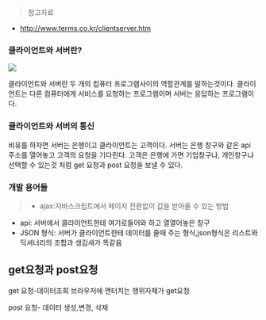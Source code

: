 > 참고자료 
- http://www.terms.co.kr/clientserver.htm

### 클라이언트와 서버란?
![](https://images.velog.io/images/gigymi2005/post/da5ec494-14d9-44f2-8afc-ef1b9ef36d4f/image.png)

클라이언트와 서버란 두 개의 컴퓨터 프로그램사이의 역할관계를 말하는것이다.
클라이언트는 다른 컴퓨터에게 서비스를 요청하는 프로그램이며
서버는 응답하는 프로그램이다. 

### 클라이언트와 서버의 통신
비유를 하자면 서버는 은행이고 클라이언트는 고객이다. 서버는 은행 창구와 같은 api 주소를 열어놓고 고객의 요청을 기다린다. 고객은 은행에 가면 기업창구냐, 개인창구냐 선택할 수 있는것 처럼 get 요청과 post 요청을 보낼 수 있다. 

### 개발 용어들
>- ajax:자바스크립트에서 페이지 전환없이 값을 받아올 수 있는 방법
- api: 서버에서 클라이언트한테 여기로들어와 하고 열열어놓은 창구
- JSON 형식: 서버가 클라이언트한테 데이터를 줄때 주는 형식,json형식은 리스트와 딕셔너리의 조합과 생김새가 똑같음

## get요청과 post요청
get 요청-데이터조회
브라우저에 엔터치는 행위자체가 get요청

post 요청- 데이터 생성,변경, 삭제

